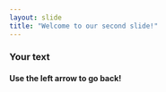 ```yaml
---
layout: slide
title: "Welcome to our second slide!"
---
```

### Your text
#### Use the left arrow to go back!

